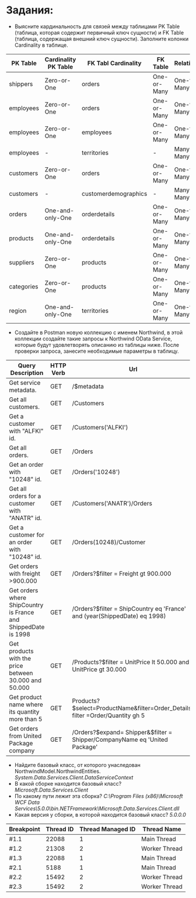 # Задания:
- Выясните кардинальность для связей между таблицами PK Table (таблица, которая содержит первичный ключ сущности) и FK Table (таблица, содержащая внешний ключ сущности). Заполните колонки Cardinality в таблице.

| PK Table      | Cardinality PK Table | FK Tabl  Cardinality | FK Table      | Relationship |
| ------------- | -------------------- | -------------------- | ------------- | ------------ |
| shippers    	|   Zero-or-One        |orders    	      | One-or-Many   | One-to-Many  | 
| employees     |   Zero-or-One        |orders                | One-or-Many   | One-to-Many  | 
| employees     |   Zero-or-One        |employees             | One-or-Many   | One-to-Many  | 
| employees     |   -                  |territories           | -             | Many-to-Many | 
| customers     |   Zero-or-One        |orders                | One-or-Many   | One-to-Many  |  
| customers     |   -                  |customerdemographics  | -             | Many-to-Many | 
| orders        |   One-and-only-One   |orderdetails          | One-or-Many   | One-to-Many  | 
| products      |   One-and-only-One   |orderdetails          | One-or-Many   | One-to-Many  |  
| suppliers     |   Zero-or-One        |products              | One-or-Many   | One-to-Many  | 
| categories    |   Zero-or-One        |products              | One-or-Many   | One-to-Many  | 
| region        |   One-and-only-One   |territories           | One-or-Many   | One-to-Many  | 
				
- Создайте в Postman новую коллекцию с именем Northwind, в этой коллекции создайте такие запросы к Northwind OData Service, которые будут удовлетворять описанию из таблицы ниже. После проверки запроса, занесите необходимые параметры в таблицу.

| Query Description             | HTTP Verb   | Url                  | 
| ----------------------------- | ----------- | -------------------- | 
| Get service metadata.         |   GET       | /$metadata           | 
| Get all customers.            |   GET       | /Customers           | 
| Get a customer with "ALFKI" id.|   GET      | /Customers('ALFKI')  |
| Get all orders.                |   GET      | /Orders              | 
| Get an order with "10248" id. |   GET       | /Orders('10248')     |
| Get all orders for a customer with "ANATR" id. |   GET       | /Customers('ANATR')/Orders   | 
| Get a customer for an order with "10248" id.   |   GET      | /Orders(10248)/Customer     |
|Get orders with freight >900.000 |GET |/Orders?$filter = Freight gt 900.000|
|Get orders where ShipCountry is France and ShippedDate is 1998 |  GET| /Orders?$filter = ShipCountry eq 'France' and (year(ShippedDate) eq 1998)|
|Get products with the price between 30.000 and 50.000 |  GET | /Products?$filter = UnitPrice lt 50.000 and UnitPrice gt 30.000|
|Get product name where its quantity more than 5| GET | Products?$select=ProductName&filter=Order_Details?filter =Order/Quantity gh 5|
|Get orders from United Package company| GET |/Orders?$expand= Shipper&$filter = Shipper/CompanyName eq 'United Package'|

- Найдите базовый класс, от которого унаследован NorthwindModel.NorthwindEntities. *System.Data.Services.Client.DataServiceContext*
- В какой сборке находится базовый класс? *Microsoft.Data.Services.Client* 
- По какому пути лежит эта сборка? *C:\Program Files (x86)\Microsoft WCF Data Services\5.0.0\bin\.NETFramework\Microsoft.Data.Services.Client.dll*
- Какая версия у сборки, в которой находится базовый класс? *5.0.0.0*

|Breakpoint |	Thread ID	|Thread Managed ID	|Thread Name  |
| -----------|------------------ | ----------- | -------------------- | 
|#1.1	|22088 |	1|	Main Thread|
|#1.2	|21308|  2	|Worker Thread|
|#1.3	|22088	|1|	Main Thread|
|#2.1	|5188	|1|Main Thread|
|#2.2	|15492	|2	|Worker Thread|
|#2.3	|15492	|2|	Worker Thread|


		

